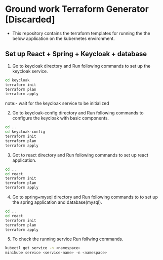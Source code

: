 # Ground work Terraform Generator [Discarded]

- This repository contains the terraform templates for running the the below application on the kubernetes environment.

## Set up React + Spring + Keycloak + database 

1. Go to keycloak directory and Run following commands to set up the keycloak service.
```sh
cd keycloak
terraform init
terraform plan
terraform apply
```
note:- wait for the keycloak service to be initialized

2. Go to keycloak-config directory and Run following commands to configure the keycloak with basic components.
```sh
cd ..
cd keycloak-config
terraform init
terraform plan
terraform apply
```

3. Got to react directory and Run following commands to set up react application.
```sh
cd ..
cd react
terraform init
terraform plan
terraform apply
```

4. Go to spring+mysql directory and Run following commands to to set up the spring application and database(mysql).
```sh
cd ..
cd react
terraform init
terraform plan
terraform apply
```
5. To check the running service Run follwing commands.
```sh
kubectl get service -n <namespace>
minikube service <service-name> -n <namespace>
```
